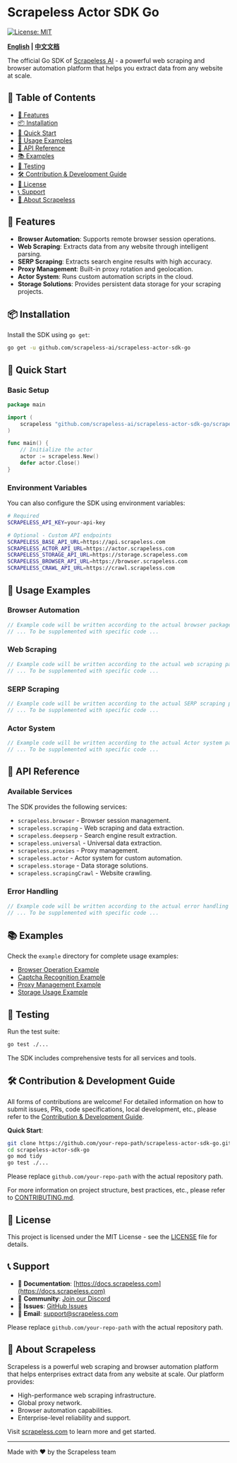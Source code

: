 # Scrapeless Actor SDK Go

[![License: MIT](https://img.shields.io/badge/License-MIT-yellow.svg)](https://opensource.org/licenses/MIT)

**[English](README.md) | [中文文档](README-zh.md)**

The official Go SDK of [Scrapeless AI](https://scrapeless.com) - a powerful web scraping and browser automation platform that helps you extract data from any website at scale.

## 📑 Table of Contents

- [🌟 Features](#-features)
- [📦 Installation](#-installation)
- [🚀 Quick Start](#-quick-start)
- [📖 Usage Examples](#-usage-examples)
- [🔧 API Reference](#-api-reference)
- [📚 Examples](#-examples)
- [🧪 Testing](#-testing)
- [🛠️ Contribution & Development Guide](#️-contribution--development-guide)
- [📄 License](#-license)
- [📞 Support](#-support)
- [🏢 About Scrapeless](#-about-scrapeless)

## 🌟 Features

- **Browser Automation**: Supports remote browser session operations.
- **Web Scraping**: Extracts data from any website through intelligent parsing.
- **SERP Scraping**: Extracts search engine results with high accuracy.
- **Proxy Management**: Built-in proxy rotation and geolocation.
- **Actor System**: Runs custom automation scripts in the cloud.
- **Storage Solutions**: Provides persistent data storage for your scraping projects.

## 📦 Installation

Install the SDK using `go get`:

```bash
go get -u github.com/scrapeless-ai/scrapeless-actor-sdk-go
```

## 🚀 Quick Start

### Basic Setup

```go
package main

import (
	scrapeless "github.com/scrapeless-ai/scrapeless-actor-sdk-go/scrapeless/actor"
)

func main() {
	// Initialize the actor
	actor := scrapeless.New()
	defer actor.Close()
}
```

### Environment Variables

You can also configure the SDK using environment variables:

```bash
# Required
SCRAPELESS_API_KEY=your-api-key

# Optional - Custom API endpoints
SCRAPELESS_BASE_API_URL=https://api.scrapeless.com
SCRAPELESS_ACTOR_API_URL=https://actor.scrapeless.com
SCRAPELESS_STORAGE_API_URL=https://storage.scrapeless.com
SCRAPELESS_BROWSER_API_URL=https://browser.scrapeless.com
SCRAPELESS_CRAWL_API_URL=https://crawl.scrapeless.com
```

## 📖 Usage Examples

### Browser Automation

```go
// Example code will be written according to the actual browser package.
// ... To be supplemented with specific code ...
```

### Web Scraping

```go
// Example code will be written according to the actual web scraping package.
// ... To be supplemented with specific code ...
```

### SERP Scraping

```go
// Example code will be written according to the actual SERP scraping package.
// ... To be supplemented with specific code ...
```

### Actor System

```go
// Example code will be written according to the actual Actor system package.
// ... To be supplemented with specific code ...
```

## 🔧 API Reference

### Available Services

The SDK provides the following services:

- `scrapeless.browser` - Browser session management.
- `scrapeless.scraping` - Web scraping and data extraction.
- `scrapeless.deepserp` - Search engine result extraction.
- `scrapeless.universal` - Universal data extraction.
- `scrapeless.proxies` - Proxy management.
- `scrapeless.actor` - Actor system for custom automation.
- `scrapeless.storage` - Data storage solutions.
- `scrapeless.scrapingCrawl` - Website crawling.

### Error Handling

```go
// Example code will be written according to the actual error handling logic.
// ... To be supplemented with specific code ...
```

## 📚 Examples

Check the `example` directory for complete usage examples:

- [Browser Operation Example](example/browser/browser.go)
- [Captcha Recognition Example](example/captcha/captcha.go)
- [Proxy Management Example](example/proxy/proxy.go)
- [Storage Usage Example](example/storage_*)

## 🧪 Testing

Run the test suite:

```bash
go test ./...
```

The SDK includes comprehensive tests for all services and tools.

## 🛠️ Contribution & Development Guide

All forms of contributions are welcome! For detailed information on how to submit issues, PRs, code specifications, local development, etc., please refer to the [Contribution & Development Guide](./CONTRIBUTING.md).

**Quick Start**:

```bash
git clone https://github.com/your-repo-path/scrapeless-actor-sdk-go.git
cd scrapeless-actor-sdk-go
go mod tidy
go test ./...
```

Please replace `github.com/your-repo-path` with the actual repository path.

For more information on project structure, best practices, etc., please refer to [CONTRIBUTING.md](./CONTRIBUTING.md).

## 📄 License

This project is licensed under the MIT License - see the [LICENSE](LICENSE) file for details.

## 📞 Support

- 📖 **Documentation**: [https://docs.scrapeless.com](https://docs.scrapeless.com)
- 💬 **Community**: [Join our Discord](https://backend.scrapeless.com/app/api/v1/public/links/discord)
- 🐛 **Issues**: [GitHub Issues](https://github.com/your-repo-path/scrapeless-actor-sdk-go/issues)
- 📧 **Email**: [support@scrapeless.com](mailto:support@scrapeless.com)

Please replace `github.com/your-repo-path` with the actual repository path.

## 🏢 About Scrapeless

Scrapeless is a powerful web scraping and browser automation platform that helps enterprises extract data from any website at scale. Our platform provides:

- High-performance web scraping infrastructure.
- Global proxy network.
- Browser automation capabilities.
- Enterprise-level reliability and support.

Visit [scrapeless.com](https://scrapeless.com) to learn more and get started.

---

Made with ❤️ by the Scrapeless team
```

        